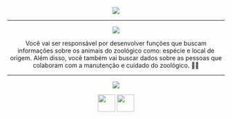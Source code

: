 <div align="center">

<img src="https://img.shields.io/static/v1?label=Projeto&message=Zoo Functions&color=orange&style=for-the-badge&logo=github"/>

---   

<img src="https://img.shields.io/static/v1?label=Objetivo&message=Contexto&color=blue&style=for-the-badge&logo=github"/>
<p></p>

Você vai ser responsável por desenvolver funções que buscam informações sobre os animais do zoológico como: espécie e local de origem. 
Além disso, você também vai buscar dados sobre as pessoas que colaboram com a manutenção e cuidado do zoológico. 🧑‍🌾

---   

<img src="https://img.shields.io/static/v1?label=Habilidades Aprendidas&message=Ferramentas e Tecnologias&color=red&style=for-the-badge&logo=github"/>
<p></p>
<img src="https://cdn.jsdelivr.net/gh/devicons/devicon/icons/javascript/javascript-original.svg" width="40" height="40"/> 
<img src="https://cdn.jsdelivr.net/gh/devicons/devicon/icons/jest/jest-plain.svg" width="40" height="40"/>
<p></p>


</div>

<div align="center">
